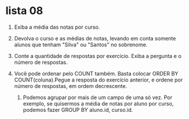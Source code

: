 # lista 08

1. Exiba a média das notas por curso.

2. Devolva o curso e as médias de notas, levando em conta somente alunos que tenham "Silva" ou "Santos" no sobrenome.

3. Conte a quantidade de respostas por exercício. Exiba a pergunta e o número de respostas.

4. Você pode ordenar pelo COUNT também. Basta colocar ORDER BY COUNT(coluna).Pegue a resposta do exercício anterior, e ordene por número de respostas, em ordem decrescente.

    1. Podemos agrupar por mais de um campo de uma só vez. Por exemplo, se quisermos a média de notas por aluno por curso, podemos fazer GROUP BY aluno.id, curso.id.